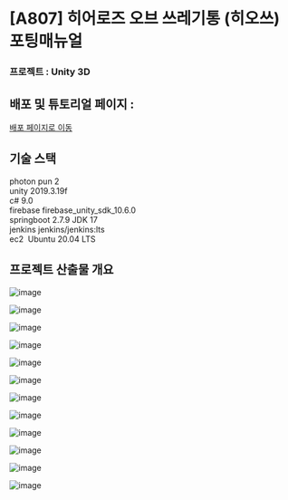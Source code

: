 
# [A807] 히어로즈 오브 쓰레기통 (히오쓰) 포팅매뉴얼

### 프로젝트 : Unity 3D

## 배포 및 튜토리얼 페이지 : 
[배포 페이지로 이동](https://flame-oval-517.notion.site/Heros-Of-Trashbin-MetaDefense-10decda94fef4c2299874d9132cb6176)



## 기술 스택

photon pun 2 <br>
unity 2019.3.19f <br>
c# 9.0 <br>
firebase firebase_unity_sdk_10.6.0  <br>
springboot 2.7.9 JDK 17 <br>
jenkins jenkins/jenkins:lts <br>
ec2  Ubuntu 20.04 LTS <br>



## 프로젝트 산출물 개요

![image](https://user-images.githubusercontent.com/104764340/230527692-c31cd9c5-3902-4d52-a7a3-2c0b1e991848.png)

![image](https://user-images.githubusercontent.com/104764340/230527725-692b6188-cb75-4a40-8505-95c2ef03ac21.png)

![image](https://user-images.githubusercontent.com/104764340/230527751-23b79256-2180-4100-bde0-b3b78c26ded0.png)

![image](https://user-images.githubusercontent.com/104764340/230527826-3e5b743f-da55-4331-8767-22e63d7b03a5.png)

![image](https://user-images.githubusercontent.com/104764340/230527870-5a1e3c2b-84d9-421c-ab87-0c8d368fd183.png)

![image](https://user-images.githubusercontent.com/104764340/230527907-60b5c27d-b515-42da-b423-c6bc42857860.png)

![image](https://user-images.githubusercontent.com/104764340/230527930-c4b74109-c9af-4560-9bae-ad86941b79f5.png)

![image](https://user-images.githubusercontent.com/104764340/230527974-b5f85bfe-9962-4285-bc68-919eab99d770.png)

![image](https://user-images.githubusercontent.com/104764340/230528000-7a3e42f0-83a4-4fd8-84bc-4bcdf94620a8.png)

![image](https://user-images.githubusercontent.com/104764340/230528057-eda21797-c2e8-4f8c-8db9-105e53b5f762.png)

![image](https://user-images.githubusercontent.com/104764340/230528166-5e6acfdc-5385-456f-8956-0239dc10ac2e.png)

![image](https://user-images.githubusercontent.com/104764340/230528263-73d65898-6161-4d81-b9cf-c007762f3944.png)
